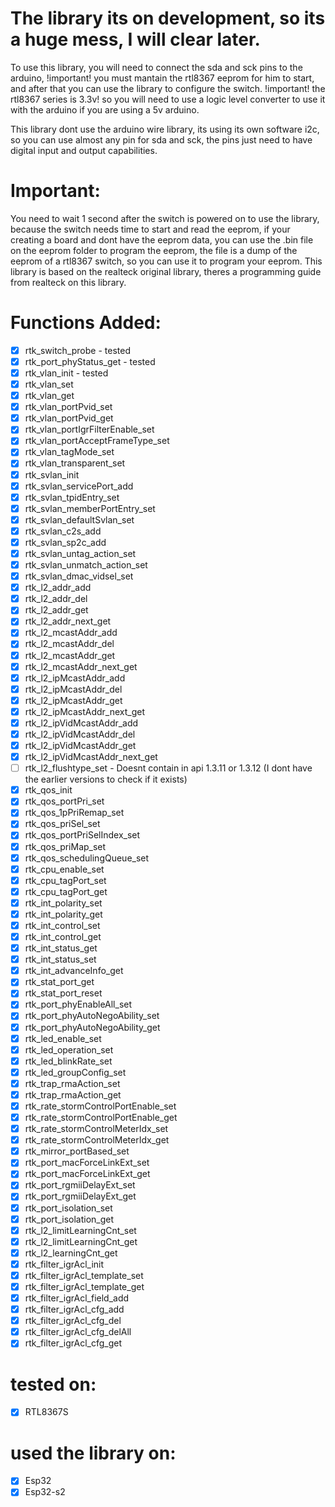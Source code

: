 # The library its on development, so its a huge mess, I will clear later.

To use this library, you will need to connect the sda and sck pins to the arduino, !important! you must mantain the rtl8367 eeprom for him to start, and after that you can use the library to configure the switch. !important! the rtl8367 series is 3.3v! so you will need to use a logic level converter to use it with the arduino if you are using a 5v arduino.

This library dont use the arduino wire library, its using its own software i2c, so you can use almost any pin for sda and sck, the pins just need to have digital input and output capabilities.

# Important:

You need to wait 1 second after the switch is powered on to use the library, because the switch needs time to start and read the eeprom, if your creating a board and dont have the eeprom data, you can use the .bin file on the eeprom folder to program the eeprom, the file is a dump of the eeprom of a rtl8367 switch, so you can use it to program your eeprom.
This library is based on the realteck original library, theres a programming guide from realteck on this library.

# Functions Added:

- [x] rtk_switch_probe - tested
- [x] rtk_port_phyStatus_get - tested
- [x] rtk_vlan_init - tested
- [x] rtk_vlan_set
- [x] rtk_vlan_get
- [x] rtk_vlan_portPvid_set
- [x] rtk_vlan_portPvid_get
- [x] rtk_vlan_portIgrFilterEnable_set
- [x] rtk_vlan_portAcceptFrameType_set
- [x] rtk_vlan_tagMode_set
- [x] rtk_vlan_transparent_set
- [x] rtk_svlan_init
- [x] rtk_svlan_servicePort_add
- [x] rtk_svlan_tpidEntry_set
- [x] rtk_svlan_memberPortEntry_set
- [x] rtk_svlan_defaultSvlan_set
- [x] rtk_svlan_c2s_add
- [x] rtk_svlan_sp2c_add
- [x] rtk_svlan_untag_action_set
- [x] rtk_svlan_unmatch_action_set
- [x] rtk_svlan_dmac_vidsel_set
- [x] rtk_l2_addr_add
- [x] rtk_l2_addr_del
- [x] rtk_l2_addr_get
- [x] rtk_l2_addr_next_get
- [x] rtk_l2_mcastAddr_add
- [x] rtk_l2_mcastAddr_del
- [x] rtk_l2_mcastAddr_get
- [x] rtk_l2_mcastAddr_next_get
- [x] rtk_l2_ipMcastAddr_add
- [x] rtk_l2_ipMcastAddr_del
- [x] rtk_l2_ipMcastAddr_get
- [x] rtk_l2_ipMcastAddr_next_get
- [x] rtk_l2_ipVidMcastAddr_add
- [x] rtk_l2_ipVidMcastAddr_del
- [x] rtk_l2_ipVidMcastAddr_get
- [x] rtk_l2_ipVidMcastAddr_next_get
- [ ] rtk_l2_flushtype_set - Doesnt contain in api 1.3.11 or 1.3.12 (I dont have the earlier versions to check if it exists)
- [x] rtk_qos_init
- [x] rtk_qos_portPri_set
- [x] rtk_qos_1pPriRemap_set
- [x] rtk_qos_priSel_set
- [x] rtk_qos_portPriSelIndex_set   
- [x] rtk_qos_priMap_set
- [x] rtk_qos_schedulingQueue_set
- [x] rtk_cpu_enable_set
- [x] rtk_cpu_tagPort_set
- [x] rtk_cpu_tagPort_get
- [x] rtk_int_polarity_set
- [x] rtk_int_polarity_get
- [x] rtk_int_control_set
- [x] rtk_int_control_get
- [x] rtk_int_status_get
- [x] rtk_int_status_set
- [x] rtk_int_advanceInfo_get
- [x] rtk_stat_port_get
- [x] rtk_stat_port_reset
- [x] rtk_port_phyEnableAll_set
- [x] rtk_port_phyAutoNegoAbility_set
- [x] rtk_port_phyAutoNegoAbility_get
- [x] rtk_led_enable_set
- [x] rtk_led_operation_set
- [x] rtk_led_blinkRate_set
- [x] rtk_led_groupConfig_set
- [x] rtk_trap_rmaAction_set
- [x] rtk_trap_rmaAction_get
- [x] rtk_rate_stormControlPortEnable_set
- [x] rtk_rate_stormControlPortEnable_get
- [x] rtk_rate_stormControlMeterIdx_set
- [x] rtk_rate_stormControlMeterIdx_get
- [x] rtk_mirror_portBased_set
- [x] rtk_port_macForceLinkExt_set
- [x] rtk_port_macForceLinkExt_get
- [x] rtk_port_rgmiiDelayExt_set
- [x] rtk_port_rgmiiDelayExt_get
- [x] rtk_port_isolation_set
- [x] rtk_port_isolation_get
- [x] rtk_l2_limitLearningCnt_set
- [x] rtk_l2_limitLearningCnt_get
- [x] rtk_l2_learningCnt_get
- [x] rtk_filter_igrAcl_init
- [x] rtk_filter_igrAcl_template_set
- [x] rtk_filter_igrAcl_template_get
- [x] rtk_filter_igrAcl_field_add
- [x] rtk_filter_igrAcl_cfg_add
- [x] rtk_filter_igrAcl_cfg_del
- [x] rtk_filter_igrAcl_cfg_delAll
- [x] rtk_filter_igrAcl_cfg_get

# tested on:

- [x] RTL8367S

# used the library on:

- [x] Esp32
- [x] Esp32-s2